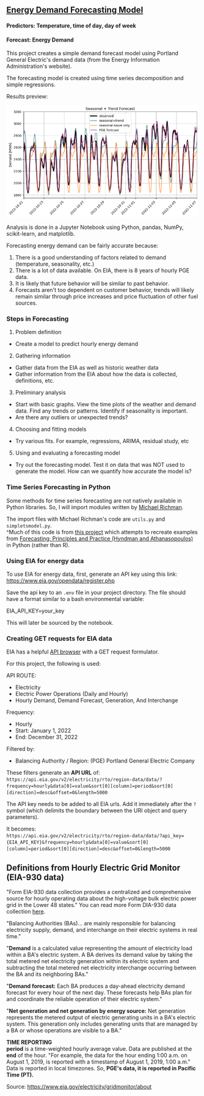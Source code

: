 ## [Energy Demand Forecasting Model](https://nbviewer.org/github/jackie-kinsler/energy_analysis/blob/master/energy_analysis.ipynb#gathering_data)
#### Predictors: Temperature, time of day, day of week
#### Forecast: Energy Demand

This project creates a simple demand forecast model using Portland General Electric's demand data (from the Energy Information Administration's website).  

The forecasting model is created using time series decomposition and simple regressions. 

Results preview: 

<img src="forecast.png" alt="comparison of observed demand, seasonal naive forecast, seasonal and trend forecast, and PGE's forecast" title="Forecast comparison">

Analysis is done in a Jupyter Notebook using Python, pandas, NumPy, scikit-learn, and matplotlib. 

Forecasting energy demand can be fairly accurate because: 
1. There is a good understanding of factors related to demand (temperature, seasonality, etc.)
2. There is a lot of data available. On EIA, there is 8 years of hourly PGE data. 
3. It is likely that future behavior will be similar to past behavior. 
4. Forecasts aren't too dependent on customer behavior, trends will likely remain similar through price increases and price fluctuation of other fuel sources. 

### Steps in Forecasting
1. Problem definition 
- Create a model to predict hourly energy demand 
2. Gathering information 
- Gather data from the EIA as well as historic weather data
- Gather information from the EIA about how  the data is collected, definitions, etc. 
3. Preliminary analysis 
- Start with basic graphs. View the time plots of the weather and demand data. Find any trends or patterns. Identify if seasonality is important. 
- Are there any outliers or unexpected trends? 
4. Choosing and fitting models 
- Try various fits. For example, regressions, ARIMA, residual study, etc 
5. Using and evaluating a forecasting model 
- Try out the forecasting model. Test it on data that was NOT used to generate the model. How can we quantify how accurate the model is? 

### Time Series Forecasting in Python 
Some methods for time series forecasting are not natively available in Python libraries. So, I will import modules written by [Michael Richman](https://github.com/zgana).

The import files with Michael Richman's code are `utils.py` and `simpletsmodel.py`.  
^Much of this code is from [this project](https://github.com/zgana/fpp3-python-readalong) which attempts to recreate examples from [Forecasting: Principles and Practice (Hyndman and Athanasopoulos)](https://otexts.com/fpp3/) in Python (rather than R). 

### Using EIA for energy data 
To use EIA for energy data, first, generate an API key using this link: 
https://www.eia.gov/opendata/register.php

Save the api key to an `.env` file in your project directory. 
The file should have a format similar to a bash environmental variable: 

EIA_API_KEY=your_key

This will later be sourced by the notebook. 

### Creating GET requests for EIA data 

EIA has a helpful [API browser](https://www.eia.gov/opendata/browser/) with a GET request formulator. 

For this project, the following is used:

API ROUTE:  
- Electricity
- Electric Power Operations (Daily and Hourly) 
- Hourly Demand, Demand Forecast, Generation, And Interchange  

Frequency: 
- Hourly
- Start: January 1, 2022
- End: December 31, 2022  

Filtered by:
- Balancing Authority / Region: (PGE) Portland General Electric Company

These filters generate an **API URL** of:  
`https://api.eia.gov/v2/electricity/rto/region-data/data/?frequency=hourly&data[0]=value&sort[0][column]=period&sort[0][direction]=desc&offset=0&length=5000`

The API key needs to be added to all EIA urls. Add it immediately after the `?` symbol (which delimits the boundary between the URI object and query parameters). 

It becomes:  
`https://api.eia.gov/v2/electricity/rto/region-data/data/?api_key={EIA_API_KEY}&frequency=hourly&data[0]=value&sort[0][column]=period&sort[0][direction]=desc&offset=0&length=5000`


## Definitions from Hourly Electric Grid Monitor (EIA-930 data)
"Form EIA-930 data collection provides a centralized and comprehensive source for hourly operating data about the high-voltage bulk electric power grid in the Lower 48 states."
You can read more Form DIA-930 data collection [here](https://www.eia.gov/electricity/gridmonitor/about). 


"Balancing Authorities (BAs)... are mainly responsible for balancing electricity supply, demand, and interchange on their electric systems in real time."

"**Demand** is a calculated value representing the amount of electricity load within a BA's electric system. A BA derives its demand value by taking the total metered net electricity generation within its electric system and subtracting the total metered net electricity interchange occurring between the BA and its neighboring BAs."

"**Demand forecast:** Each BA produces a day-ahead electricity demand forecast for every hour of the next day. These forecasts help BAs plan for and coordinate the reliable operation of their electric system."

"**Net generation and net generation by energy source:** Net generation represents the metered output of electric generating units in a BA's electric system. This generation only includes generating units that are managed by a BA or whose operations are visible to a BA."

**TIME REPORTING**   
**period** is a time-weighted hourly average value. Data are published at the **end** of the hour. "For example, the data for the hour ending 1:00 a.m. on August 1, 2019, is reported with a timestamp of August 1, 2019, 1:00 a.m." Data is reported in local timezones. So, **PGE's data, it is reported in Pacific Time (PT).**



Source: https://www.eia.gov/electricity/gridmonitor/about
